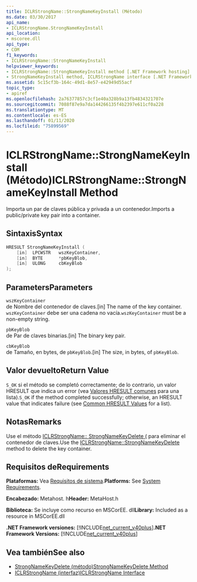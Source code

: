 ```yaml
---
title: ICLRStrongName::StrongNameKeyInstall (Método)
ms.date: 03/30/2017
api_name:
- ICLRStrongName.StrongNameKeyInstall
api_location:
- mscoree.dll
api_type:
- COM
f1_keywords:
- ICLRStrongName::StrongNameKeyInstall
helpviewer_keywords:
- ICLRStrongName::StrongNameKeyInstall method [.NET Framework hosting]
- StrongNameKeyInstall method, ICLRStrongName interface [.NET Framework hosting]
ms.assetid: 5c15cf3b-164c-49d1-8e57-e42949d55acf
topic_type:
- apiref
ms.openlocfilehash: 2a76377857c3cf1e40a328b9a13fb4834321707e
ms.sourcegitcommit: 7088f87e9a7da144266135f4b2397e611cf0a228
ms.translationtype: MT
ms.contentlocale: es-ES
ms.lasthandoff: 01/11/2020
ms.locfileid: "75899569"
---
```

# <a name="iclrstrongnamestrongnamekeyinstall-method"></a><span data-ttu-id="fce62-102">ICLRStrongName::StrongNameKeyInstall (Método)</span><span class="sxs-lookup"><span data-stu-id="fce62-102">ICLRStrongName::StrongNameKeyInstall Method</span></span>
<span data-ttu-id="fce62-103">Importa un par de claves pública y privada a un contenedor.</span><span class="sxs-lookup"><span data-stu-id="fce62-103">Imports a public/private key pair into a container.</span></span>  
  
## <a name="syntax"></a><span data-ttu-id="fce62-104">Sintaxis</span><span class="sxs-lookup"><span data-stu-id="fce62-104">Syntax</span></span>  
  
```cpp  
HRESULT StrongNameKeyInstall (  
    [in]  LPCWSTR   wszKeyContainer,  
    [in]  BYTE      *pbKeyBlob,  
    [in]  ULONG     cbKeyBlob  
);  
```  
  
## <a name="parameters"></a><span data-ttu-id="fce62-105">Parameters</span><span class="sxs-lookup"><span data-stu-id="fce62-105">Parameters</span></span>  
 `wszKeyContainer`  
 <span data-ttu-id="fce62-106">de Nombre del contenedor de claves.</span><span class="sxs-lookup"><span data-stu-id="fce62-106">[in] The name of the key container.</span></span> <span data-ttu-id="fce62-107">`wszKeyContainer` debe ser una cadena no vacía.</span><span class="sxs-lookup"><span data-stu-id="fce62-107">`wszKeyContainer` must be a non-empty string.</span></span>  
  
 `pbKeyBlob`  
 <span data-ttu-id="fce62-108">de Par de claves binarias.</span><span class="sxs-lookup"><span data-stu-id="fce62-108">[in] The binary key pair.</span></span>  
  
 `cbKeyBlob`  
 <span data-ttu-id="fce62-109">de Tamaño, en bytes, de `pbKeyBlob`.</span><span class="sxs-lookup"><span data-stu-id="fce62-109">[in] The size, in bytes, of `pbKeyBlob`.</span></span>  
  
## <a name="return-value"></a><span data-ttu-id="fce62-110">Valor devuelto</span><span class="sxs-lookup"><span data-stu-id="fce62-110">Return Value</span></span>  
 <span data-ttu-id="fce62-111">`S_OK` si el método se completó correctamente; de lo contrario, un valor HRESULT que indica un error (vea [Valores HRESULT comunes](/windows/win32/seccrypto/common-hresult-values) para una lista).</span><span class="sxs-lookup"><span data-stu-id="fce62-111">`S_OK` if the method completed successfully; otherwise, an HRESULT value that indicates failure (see [Common HRESULT Values](/windows/win32/seccrypto/common-hresult-values) for a list).</span></span>  
  
## <a name="remarks"></a><span data-ttu-id="fce62-112">Notas</span><span class="sxs-lookup"><span data-stu-id="fce62-112">Remarks</span></span>  
 <span data-ttu-id="fce62-113">Use el método [ICLRStrongName:: StrongNameKeyDelete (](../../../../docs/framework/unmanaged-api/hosting/iclrstrongname-strongnamekeydelete-method.md) para eliminar el contenedor de claves.</span><span class="sxs-lookup"><span data-stu-id="fce62-113">Use the [ICLRStrongName::StrongNameKeyDelete](../../../../docs/framework/unmanaged-api/hosting/iclrstrongname-strongnamekeydelete-method.md) method to delete the key container.</span></span>  
  
## <a name="requirements"></a><span data-ttu-id="fce62-114">Requisitos de</span><span class="sxs-lookup"><span data-stu-id="fce62-114">Requirements</span></span>  
 <span data-ttu-id="fce62-115">**Plataformas:** Vea [Requisitos de sistema](../../../../docs/framework/get-started/system-requirements.md).</span><span class="sxs-lookup"><span data-stu-id="fce62-115">**Platforms:** See [System Requirements](../../../../docs/framework/get-started/system-requirements.md).</span></span>  
  
 <span data-ttu-id="fce62-116">**Encabezado:** Metahost. h</span><span class="sxs-lookup"><span data-stu-id="fce62-116">**Header:** MetaHost.h</span></span>  
  
 <span data-ttu-id="fce62-117">**Biblioteca:** Se incluye como recurso en MSCorEE. dll</span><span class="sxs-lookup"><span data-stu-id="fce62-117">**Library:** Included as a resource in MSCorEE.dll</span></span>  
  
 <span data-ttu-id="fce62-118">**.NET Framework versiones:** [!INCLUDE[net_current_v40plus](../../../../includes/net-current-v40plus-md.md)]</span><span class="sxs-lookup"><span data-stu-id="fce62-118">**.NET Framework Versions:** [!INCLUDE[net_current_v40plus](../../../../includes/net-current-v40plus-md.md)]</span></span>  
  
## <a name="see-also"></a><span data-ttu-id="fce62-119">Vea también</span><span class="sxs-lookup"><span data-stu-id="fce62-119">See also</span></span>

- [<span data-ttu-id="fce62-120">StrongNameKeyDelete (método)</span><span class="sxs-lookup"><span data-stu-id="fce62-120">StrongNameKeyDelete Method</span></span>](../../../../docs/framework/unmanaged-api/hosting/iclrstrongname-strongnamekeydelete-method.md)
- [<span data-ttu-id="fce62-121">ICLRStrongName (interfaz)</span><span class="sxs-lookup"><span data-stu-id="fce62-121">ICLRStrongName Interface</span></span>](../../../../docs/framework/unmanaged-api/hosting/iclrstrongname-interface.md)
